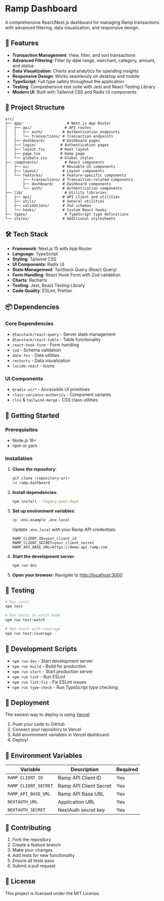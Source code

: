 # Ramp Dashboard

A comprehensive React/Next.js dashboard for managing Ramp transactions with advanced filtering, data visualization, and responsive design.

## 🚀 Features

- **Transaction Management**: View, filter, and sort transactions
- **Advanced Filtering**: Filter by date range, merchant, category, amount, and status
- **Data Visualization**: Charts and analytics for spending insights
- **Responsive Design**: Works seamlessly on desktop and mobile
- **TypeScript**: Full type safety throughout the application
- **Testing**: Comprehensive test suite with Jest and React Testing Library
- **Modern UI**: Built with Tailwind CSS and Radix UI components

## 📁 Project Structure

```
src/
├── app/                    # Next.js App Router
│   ├── api/               # API routes
│   │   ├── auth/         # Authentication endpoints
│   │   └── transactions/ # Transaction endpoints
│   ├── dashboard/        # Dashboard pages
│   ├── login/           # Authentication pages
│   ├── layout.tsx       # Root layout
│   ├── page.tsx         # Home page
│   └── globals.css      # Global styles
├── components/            # React components
│   ├── ui/               # Reusable UI components
│   ├── layout/           # Layout components
│   └── features/         # Feature-specific components
│       ├── transactions/ # Transaction-related components
│       ├── dashboard/    # Dashboard components
│       └── auth/         # Authentication components
├── lib/                   # Utility libraries
│   ├── api/              # API client and utilities
│   ├── utils/            # General utilities
│   ├── validations/      # Zod schemas
│   └── hooks/            # Custom React hooks
├── types/                 # TypeScript type definitions
└── styles/               # Additional stylesheets
```

## 🛠️ Tech Stack

- **Framework**: Next.js 15 with App Router
- **Language**: TypeScript
- **Styling**: Tailwind CSS
- **UI Components**: Radix UI
- **State Management**: TanStack Query (React Query)
- **Form Handling**: React Hook Form with Zod validation
- **Charts**: Recharts
- **Testing**: Jest, React Testing Library
- **Code Quality**: ESLint, Prettier

## 📦 Dependencies

### Core Dependencies
- `@tanstack/react-query` - Server state management
- `@tanstack/react-table` - Table functionality
- `react-hook-form` - Form handling
- `zod` - Schema validation
- `date-fns` - Date utilities
- `recharts` - Data visualization
- `lucide-react` - Icons

### UI Components
- `@radix-ui/*` - Accessible UI primitives
- `class-variance-authority` - Component variants
- `clsx` & `tailwind-merge` - CSS class utilities

## 🚀 Getting Started

### Prerequisites
- Node.js 18+ 
- npm or yarn

### Installation

1. **Clone the repository**:
   ```bash
   git clone <repository-url>
   cd ramp-dashboard
   ```

2. **Install dependencies**:
   ```bash
   npm install --legacy-peer-deps
   ```

3. **Set up environment variables**:
   ```bash
   cp .env.example .env.local
   ```
   
   Update `.env.local` with your Ramp API credentials:
   ```env
   RAMP_CLIENT_ID=your_client_id
   RAMP_CLIENT_SECRET=your_client_secret
   RAMP_API_BASE_URL=https://demo-api.ramp.com
   ```

4. **Start the development server**:
   ```bash
   npm run dev
   ```

5. **Open your browser**:
   Navigate to [http://localhost:3000](http://localhost:3000)

## 🧪 Testing

```bash
# Run tests
npm test

# Run tests in watch mode
npm run test:watch

# Run tests with coverage
npm run test:coverage
```

## 🔧 Development Scripts

- `npm run dev` - Start development server
- `npm run build` - Build for production
- `npm run start` - Start production server
- `npm run lint` - Run ESLint
- `npm run lint:fix` - Fix ESLint issues
- `npm run type-check` - Run TypeScript type checking

## 🚀 Deployment

The easiest way to deploy is using [Vercel](https://vercel.com):

1. Push your code to GitHub
2. Connect your repository to Vercel
3. Add environment variables in Vercel dashboard
4. Deploy!

## 📝 Environment Variables

| Variable | Description | Required |
|----------|-------------|---------|
| `RAMP_CLIENT_ID` | Ramp API Client ID | Yes |
| `RAMP_CLIENT_SECRET` | Ramp API Client Secret | Yes |
| `RAMP_API_BASE_URL` | Ramp API Base URL | Yes |
| `NEXTAUTH_URL` | Application URL | Yes |
| `NEXTAUTH_SECRET` | NextAuth secret key | Yes |

## 🤝 Contributing

1. Fork the repository
2. Create a feature branch
3. Make your changes
4. Add tests for new functionality
5. Ensure all tests pass
6. Submit a pull request

## 📄 License

This project is licensed under the MIT License.
